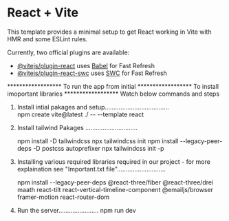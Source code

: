 # React + Vite

This template provides a minimal setup to get React working in Vite with HMR and some ESLint rules.

Currently, two official plugins are available:

- [@vitejs/plugin-react](https://github.com/vitejs/vite-plugin-react/blob/main/packages/plugin-react/README.md) uses [Babel](https://babeljs.io/) for Fast Refresh
- [@vitejs/plugin-react-swc](https://github.com/vitejs/vite-plugin-react-swc) uses [SWC](https://swc.rs/) for Fast Refresh


****************** To run the app from initial
****************** To install imoportant libraries
****************** Watch below commands and steps

1) Install intial pakages and setup.....................................  
    npm create vite@latest ./ -- --template react 

2) Install tailwind Pakages ..............................

    npm install -D tailwindcss
    npx tailwindcss init
    npm install --legacy-peer-deps -D postcss autoprefixer
    npx tailwindcss init -p

3) Installing various required libraries required in our project - for more explaination see "Important.txt file"............................ 

    npm install --legacy-peer-deps @react-three/fiber @react-three/drei maath react-tilt react-vertical-timeline-component @emailjs/browser framer-motion react-router-dom

4) Run the server.......................
    npm run dev
